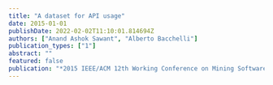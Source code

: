 ```yaml
---
title: "A dataset for API usage"
date: 2015-01-01
publishDate: 2022-02-02T11:10:01.814694Z
authors: ["Anand Ashok Sawant", "Alberto Bacchelli"]
publication_types: ["1"]
abstract: ""
featured: false
publication: "*2015 IEEE/ACM 12th Working Conference on Mining Software Repositories*"
---
```


